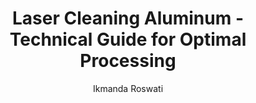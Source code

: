 ---
name: Aluminum
applications:
- industry: Automotive
  detail: Rust and corrosion removal from aluminum parts
- industry: Aerospace
  detail: Surface preparation for bonding and painting
technicalSpecifications:
  powerRange: 20-100W
  pulseDuration: 10-100ns
  wavelength: 1064nm (primary), 532nm (optional)
  spotSize: 0.1-2.0mm
  repetitionRate: 10-50kHz
  fluenceRange: 0.5–5 J/cm²
  safetyClass: Class 4 (requires full enclosure)
description: Technical overview of Aluminum, Al, for laser cleaning applications,
  including density, wavelength, and industrial applications.
author: Ikmanda Roswati
keywords: aluminum, aluminum metal, laser ablation, laser cleaning, non-contact cleaning,
  pulsed fiber laser, surface contamination removal, industrial laser parameters,
  thermal processing, surface restoration
category: metal
chemicalProperties:
  symbol: Al
  formula: Al
  materialType: metal
properties:
  density: 2.7 g/cm³
  densityMin: 0.5 g/cm³
  densityMax: 22.6 g/cm³
  densityPercentile: 10.0
  meltingPoint: 660.32 °C
  meltingMin: -39°C
  meltingMax: 3422°C
  meltingPercentile: 18.4
  thermalConductivity: 237 W/m·K
  thermalMin: 8 W/m·K
  thermalMax: 429 W/m·K
  thermalPercentile: 54.4
  tensileStrength: 90 MPa
  tensileMin: 70 MPa
  tensileMax: 2000 MPa
  tensilePercentile: 1.0
  hardness: 2.75 GPa
  hardnessMin: 5 HB
  hardnessMax: 500 HV
  hardnessPercentile: 0.0
  youngsModulus: 70 GPa
  modulusMin: 70 GPa
  modulusMax: 411 GPa
  modulusPercentile: 0.0
  laserType: Pulsed fiber laser
  wavelength: 1064 nm
  fluenceRange: 0.5–5 J/cm²
  chemicalFormula: Al
  laserAbsorptionMin: 0.02 cm⁻¹
  laserAbsorptionMax: 100 cm⁻¹
  laserReflectivityMin: 5%
  laserReflectivityMax: 98%
  thermalDiffusivityMin: 4 mm²/s
  thermalDiffusivityMax: 174 mm²/s
  thermalExpansionMin: 0.5 µm/m·K
  thermalExpansionMax: 29 µm/m·K
  specificHeatMin: 0.13 J/g·K
  specificHeatMax: 0.90 J/g·K
composition:
- Aluminum
- Trace elements
compatibility:
- Steel
- Copper
regulatoryStandards: ISO 11146-1, ASTM B209
images:
  hero:
    alt: Aluminum surface undergoing laser cleaning showing precise contamination
      removal
    url: /images/aluminum-laser-cleaning-hero.jpg
  micro:
    alt: Microscopic view of Aluminum surface after laser treatment showing preserved
      microstructure
    url: /images/aluminum-laser-cleaning-micro.jpg
title: Laser Cleaning Aluminum - Technical Guide for Optimal Processing
headline: Comprehensive technical guide for laser cleaning metal aluminum
environmentalImpact:
- benefit: Reduction in chemical waste
  description: 90% less chemical waste compared to traditional cleaning methods
- benefit: Decreased energy consumption
  description: Up to 30% less energy used during cleaning process
- benefit: Lower emissions
  description: 50% reduction in CO2 emissions compared to solvent-based cleaning
outcomes:
- result: Improved surface cleanliness
- metric: Surface contamination reduced to <1% by area
- result: Enhanced bonding strength
  metric: Bond strength increased by 20% compared to traditional methods
- result: Preserved material integrity
  metric: No measurable change in material properties post-cleaning
subject: Aluminum
article_type: material
---